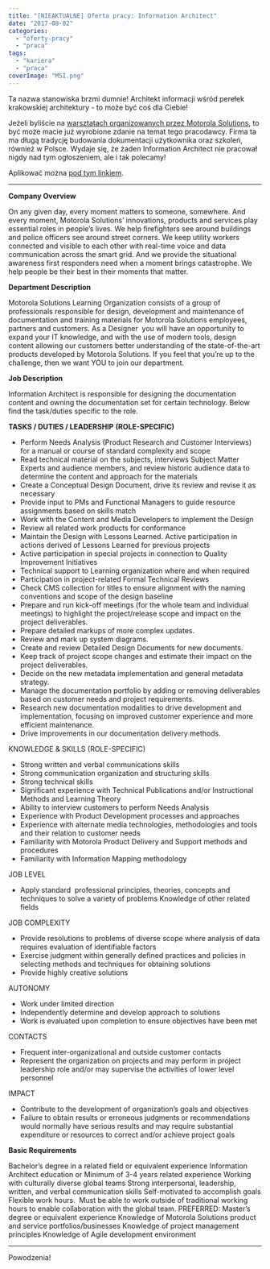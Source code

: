 ```yaml
---
title: "[NIEAKTUALNE] Oferta pracy: Information Architect"
date: "2017-08-02"
categories: 
  - "oferty-pracy"
  - "praca"
tags: 
  - "kariera"
  - "praca"
coverImage: "MSI.png"
---
```


Ta nazwa stanowiska brzmi dumnie! Architekt informacji wśród perełek krakowskiej architektury - to może być coś dla Ciebie!

Jeżeli byliście na [warsztatach organizowanych przez Motorola Solutions](http://techwriter.pl/bezplatne-warsztaty-tworzenia-dokumentacji-technicznej-i-szkolen-e-learning-w-krakowie/), to być może macie już wyrobione zdanie na temat tego pracodawcy. Firma ta ma długą tradycję budowania dokumentacji użytkownika oraz szkoleń, również w Polsce. Wydaje się, że żaden Information Architect nie pracował nigdy nad tym ogłoszeniem, ale i tak polecamy!

Aplikować można [pod tym linkiem](https://krb-xjobs.brassring.com/TGnewUI/Search/home/HomeWithPreLoad?PageType=JobDetails&partnerid=30162&siteid=5286&AReq=3829BR#jobDetails=undefined).

* * *

**Company Overview**

On any given day, every moment matters to someone, somewhere. And every moment, Motorola Solutions’ innovations, products and services play essential roles in people’s lives. We help firefighters see around buildings and police officers see around street corners. We keep utility workers connected and visible to each other with real-time voice and data communication across the smart grid. And we provide the situational awareness first responders need when a moment brings catastrophe. We help people be their best in their moments that matter.

**Department Description**

Motorola Solutions Learning Organization consists of a group of professionals responsible for design, development and maintenance of documentation and training materials for Motorola Solutions employees, partners and customers. As a Designer  you will have an opportunity to expand your IT knowledge, and with the use of modern tools, design content allowing our customers better understanding of the state-of-the-art products developed by Motorola Solutions. If you feel that you’re up to the challenge, then we want YOU to join our department.

**Job Description**

Information Architect is responsible for designing the documentation content and owning the documentation set for certain technology. Below find the task/duties specific to the role.

**TASKS / DUTIES / LEADERSHIP** **(ROLE-SPECIFIC)**

- Perform Needs Analysis (Product Research and Customer Interviews) for a manual or course of standard complexity and scope
- Read technical material on the subjects, interviews Subject Matter Experts and audience members, and review historic audience data to determine the content and approach for the materials
- Create a Conceptual Design Document, drive its review and revise it as necessary
- Provide input to PMs and Functional Managers to guide resource assignments based on skills match
- Work with the Content and Media Developers to implement the Design
- Review all related work products for conformance
- Maintain the Design with Lessons Learned. Active participation in actions derived of Lessons Learned for previous projects
- Active participation in special projects in connection to Quality Improvement Initiatives
- Technical support to Learning organization where and when required
- Participation in project-related Formal Technical Reviews
- Check CMS collection for titles to ensure alignment with the naming conventions and scope of the design baseline
- Prepare and run kick-off meetings (for the whole team and individual meetings) to highlight the project/release scope and impact on the project deliverables.
- Prepare detailed markups of more complex updates.
- Review and mark up system diagrams.
- Create and review Detailed Design Documents for new documents.
- Keep track of project scope changes and estimate their impact on the project deliverables.
- Decide on the new metadata implementation and general metadata strategy.
- Manage the documentation portfolio by adding or removing deliverables based on customer needs and project requirements.
- Research new documentation modalities to drive development and implementation, focusing on improved customer experience and more efficient maintenance.
- Drive improvements in our documentation delivery methods.

KNOWLEDGE & SKILLS (ROLE-SPECIFIC)

- Strong written and verbal communications skills
- Strong communication organization and structuring skills
- Strong technical skills
- Significant experience with Technical Publications and/or Instructional Methods and Learning Theory
- Ability to interview customers to perform Needs Analysis
- Experience with Product Development processes and approaches
- Experience with alternate media technologies, methodologies and tools and their relation to customer needs
- Familiarity with Motorola Product Delivery and Support methods and procedures
- Familiarity with Information Mapping methodology

JOB LEVEL

- Apply standard  professional principles, theories, concepts and techniques to solve a variety of problems Knowledge of other related fields

JOB COMPLEXITY

- Provide resolutions to problems of diverse scope where analysis of data requires evaluation of identifiable factors
- Exercise judgment within generally defined practices and policies in selecting methods and techniques for obtaining solutions
- Provide highly creative solutions

AUTONOMY

- Work under limited direction
- Independently determine and develop approach to solutions
- Work is evaluated upon completion to ensure objectives have been met

CONTACTS

- Frequent inter-organizational and outside customer contacts
- Represent the organization on projects and may perform in project leadership role and/or may supervise the activities of lower level personnel

IMPACT

- Contribute to the development of organization’s goals and objectives
- Failure to obtain results or erroneous judgments or recommendations would normally have serious results and may require substantial expenditure or resources to correct and/or achieve project goals

**Basic Requirements**

Bachelor’s degree in a related field or equivalent experience Information Architect education or Minimum of 3-4 years related experience Working with culturally diverse global teams Strong interpersonal, leadership, written, and verbal communication skills Self-motivated to accomplish goals Flexible work hours.  Must be able to work outside of traditional working hours to enable collaboration with the global team. PREFERRED: Master’s degree or equivalent experience Knowledge of Motorola Solutions product and service portfolios/businesses Knowledge of project management principles Knowledge of Agile development environment

* * *

Powodzenia!

